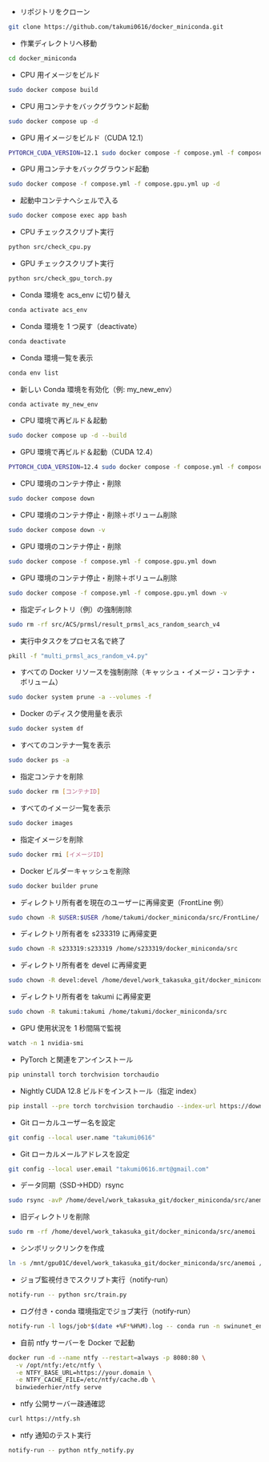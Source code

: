 - リポジトリをクローン

```bash
git clone https://github.com/takumi0616/docker_miniconda.git
```

- 作業ディレクトリへ移動

```bash
cd docker_miniconda
```

- CPU 用イメージをビルド

```bash
sudo docker compose build
```

- CPU 用コンテナをバックグラウンド起動

```bash
sudo docker compose up -d
```

- GPU 用イメージをビルド（CUDA 12.1）

```bash
PYTORCH_CUDA_VERSION=12.1 sudo docker compose -f compose.yml -f compose.gpu.yml build
```

- GPU 用コンテナをバックグラウンド起動

```bash
sudo docker compose -f compose.yml -f compose.gpu.yml up -d
```

- 起動中コンテナへシェルで入る

```bash
sudo docker compose exec app bash
```

- CPU チェックスクリプト実行

```bash
python src/check_cpu.py
```

- GPU チェックスクリプト実行

```bash
python src/check_gpu_torch.py
```

- Conda 環境を acs_env に切り替え

```bash
conda activate acs_env
```

- Conda 環境を 1 つ戻す（deactivate）

```bash
conda deactivate
```

- Conda 環境一覧を表示

```bash
conda env list
```

- 新しい Conda 環境を有効化（例: my_new_env）

```bash
conda activate my_new_env
```

- CPU 環境で再ビルド＆起動

```bash
sudo docker compose up -d --build
```

- GPU 環境で再ビルド＆起動（CUDA 12.4）

```bash
PYTORCH_CUDA_VERSION=12.4 sudo docker compose -f compose.yml -f compose.gpu.yml up -d --build
```

- CPU 環境のコンテナ停止・削除

```bash
sudo docker compose down
```

- CPU 環境のコンテナ停止・削除＋ボリューム削除

```bash
sudo docker compose down -v
```

- GPU 環境のコンテナ停止・削除

```bash
sudo docker compose -f compose.yml -f compose.gpu.yml down
```

- GPU 環境のコンテナ停止・削除＋ボリューム削除

```bash
sudo docker compose -f compose.yml -f compose.gpu.yml down -v
```

- 指定ディレクトリ（例）の強制削除

```bash
sudo rm -rf src/ACS/prmsl/result_prmsl_acs_random_search_v4
```

- 実行中タスクをプロセス名で終了

```bash
pkill -f "multi_prmsl_acs_random_v4.py"
```

- すべての Docker リソースを強制削除（キャッシュ・イメージ・コンテナ・ボリューム）

```bash
sudo docker system prune -a --volumes -f
```

- Docker のディスク使用量を表示

```bash
sudo docker system df
```

- すべてのコンテナ一覧を表示

```bash
sudo docker ps -a
```

- 指定コンテナを削除

```bash
sudo docker rm [コンテナID]
```

- すべてのイメージ一覧を表示

```bash
sudo docker images
```

- 指定イメージを削除

```bash
sudo docker rmi [イメージID]
```

- Docker ビルダーキャッシュを削除

```bash
sudo docker builder prune
```

- ディレクトリ所有者を現在のユーザーに再帰変更（FrontLine 例）

```bash
sudo chown -R $USER:$USER /home/takumi/docker_miniconda/src/FrontLine/
```

- ディレクトリ所有者を s233319 に再帰変更

```bash
sudo chown -R s233319:s233319 /home/s233319/docker_miniconda/src
```

- ディレクトリ所有者を devel に再帰変更

```bash
sudo chown -R devel:devel /home/devel/work_takasuka_git/docker_miniconda/src
```

- ディレクトリ所有者を takumi に再帰変更

```bash
sudo chown -R takumi:takumi /home/takumi/docker_miniconda/src
```

- GPU 使用状況を 1 秒間隔で監視

```bash
watch -n 1 nvidia-smi
```

- PyTorch と関連をアンインストール

```bash
pip uninstall torch torchvision torchaudio
```

- Nightly CUDA 12.8 ビルドをインストール（指定 index）

```bash
pip install --pre torch torchvision torchaudio --index-url https://download.pytorch.org/whl/nightly/cu128
```

- Git ローカルユーザー名を設定

```bash
git config --local user.name "takumi0616"
```

- Git ローカルメールアドレスを設定

```bash
git config --local user.email "takumi0616.mrt@gmail.com"
```

- データ同期（SSD→HDD）rsync

```bash
sudo rsync -avP /home/devel/work_takasuka_git/docker_miniconda/src/anemoi/ /mnt/gpu01C/devel/work_takasuka_git/docker_miniconda/src/anemoi/
```

- 旧ディレクトリを削除

```bash
sudo rm -rf /home/devel/work_takasuka_git/docker_miniconda/src/anemoi
```

- シンボリックリンクを作成

```bash
ln -s /mnt/gpu01C/devel/work_takasuka_git/docker_miniconda/src/anemoi /home/devel/work_takasuka_git/docker_miniconda/src/anemoi
```

- ジョブ監視付きでスクリプト実行（notify-run）

```bash
notify-run -- python src/train.py
```

- ログ付き・conda 環境指定でジョブ実行（notify-run）

```bash
notify-run -l logs/job*$(date +%F*%H%M).log -- conda run -n swinunet_env python src/train.py --cfg cfg.yaml
```

- 自前 ntfy サーバーを Docker で起動

```bash
docker run -d --name ntfy --restart=always -p 8080:80 \
  -v /opt/ntfy:/etc/ntfy \
  -e NTFY_BASE_URL=https://your.domain \
  -e NTFY_CACHE_FILE=/etc/ntfy/cache.db \
  binwiederhier/ntfy serve
```

- ntfy 公開サーバー疎通確認

```bash
curl https://ntfy.sh
```

- ntfy 通知のテスト実行

```bash
notify-run -- python ntfy_notify.py
```

